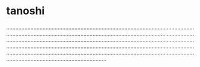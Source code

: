 # tanoshi
..............................................................................................................................................................................................................................................................................................................................................................................................................................................................................................................................................................................................................................................................................................................